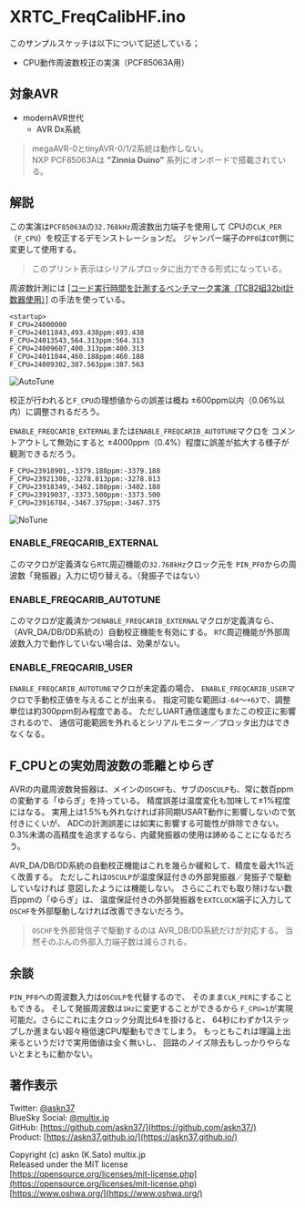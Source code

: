 # XRTC_FreqCalibHF.ino

このサンプルスケッチは以下について記述している；

- CPU動作周波数校正の実演（PCF85063A用）

## 対象AVR

- modernAVR世代
  - AVR Dx系統

> megaAVR-0とtinyAVR-0/1/2系統は動作しない。\
> NXP PCF85063Aは __"Zinnia Duino"__ 系列にオンボードで搭載されている。

## 解説

この実演は`PCF85063A`の`32.768kHz`周波数出力端子を使用して
CPUの`CLK_PER`（`F_CPU`）を校正するデモンストレーションだ。
ジャンパー端子の`PF0`は`COT`側に変更して使用する。

> このプリント表示はシリアルプロッタに出力できる形式になっている。

周波数計測には
[[コード実行時間を計測するベンチマーク実演（TCB2組32bit計数器使用）]](https://github.com/askn37/MacroMicroAPI_lib/tree/main/examples/Timer%20applications/Benchmark)
の手法を使っている。

```plain
<startup>
F_CPU=24000000
F_CPU=24011843,493.438ppm:493.438
F_CPU=24013543,564.313ppm:564.313
F_CPU=24009607,400.313ppm:400.313
F_CPU=24011044,460.188ppm:460.188
F_CPU=24009302,387.563ppm:387.563
```

![AutoTune](https://askn37.github.io/img/LIB_AutoTune.png)

校正が行われると`F_CPU`の理想値からの誤差は概ね ±600ppm以内（0.06%以内）に調整されるだろう。

`ENABLE_FREQCARIB_EXTERNAL`または`ENABLE_FREQCARIB_AUTOTUNE`マクロを
コメントアウトして無効にすると
±4000ppm（0.4%）程度に誤差が拡大する様子が観測できるだろう。

```plain
F_CPU=23918901,-3379.188ppm:-3379.188
F_CPU=23921308,-3278.813ppm:-3278.813
F_CPU=23918349,-3402.188ppm:-3402.188
F_CPU=23919037,-3373.500ppm:-3373.500
F_CPU=23916784,-3467.375ppm:-3467.375
```

![NoTune](https://askn37.github.io/img/LIB_NoTune.png)

### ENABLE_FREQCARIB_EXTERNAL

このマクロが定義済なら`RTC`周辺機能の`32.768kHz`クロック元を
`PIN_PF0`からの周波数「発振器」入力に切り替える。（発振子ではない）

### ENABLE_FREQCARIB_AUTOTUNE

このマクロが定義済かつ`ENABLE_FREQCARIB_EXTERNAL`マクロが定義済なら、
（AVR_DA/DB/DD系統の）自動校正機能を有効にする。
`RTC`周辺機能が外部周波数入力で動作していない場合は、効果がない。

### ENABLE_FREQCARIB_USER

`ENABLE_FREQCARIB_AUTOTUNE`マクロが未定義の場合、
`ENABLE_FREQCARIB_USER`マクロで手動校正値を与えることが出来る。
指定可能な範囲は`-64`〜`+63`で、調整単位は約300ppm刻み程度である。
ただしUART通信速度もまたこの校正に影響されるので、
通信可能範囲を外れるとシリアルモニター／プロッタ出力はできなくなる。

## F_CPUとの実効周波数の乖離とゆらぎ

AVRの内蔵周波数発振器は、メインの`OSCHF`も、サブの`OSCULP`も、常に数百ppmの変動する「ゆらぎ」を持っている。
精度誤差は温度変化も加味して±1%程度にはなる。
実用上は1.5%も外れなければ非同期USART動作に影響しないので気付きにくいが、
ADCの計測誤差には如実に影響する可能性が排除できない。
0.3%未満の高精度を追求するなら、内蔵発振器の使用は諦めることになるだろう。

AVR_DA/DB/DD系統の自動校正機能はこれを幾らか緩和して、精度を最大1%近く改善する。
ただしこれは`OSCULP`が温度保証付きの外部発振器／発振子で駆動していなければ
意図したようには機能しない。
さらにこれでも取り除けない数百ppmの「ゆらぎ」は、
温度保証付きの外部発振器を`EXTCLOCK`端子に入力して
`OSCHF`を外部駆動しなければ改善できないだろう。

> `OSCHF`を外部発信子で駆動するのは AVR_DB/DD系統だけが対応する。
当然そのぶんの外部入力端子数は減らされる。

## 余談

`PIN_PF0`への周波数入力は`OSCULP`を代替するので、
そのまま`CLK_PER`にすることもできる。
そして発振周波数は`1Hz`に変更することができるから
`F_CPU=1`が実現可能だ。さらにこれに主クロック分周比64を掛けると、
64秒にわずか1ステップしか進まない超々極低速CPU駆動もできてしまう。
もっともこれは理論上出来るというだけで実用価値は全く無いし、
回路のノイズ除去もしっかりやらないとまともに動かない。

## 著作表示

Twitter: [@askn37](https://twitter.com/askn37) \
BlueSky Social: [@multix.jp](https://bsky.app/profile/multix.jp) \
GitHub: [https://github.com/askn37/](https://github.com/askn37/) \
Product: [https://askn37.github.io/](https://askn37.github.io/)

Copyright (c) askn (K.Sato) multix.jp \
Released under the MIT license \
[https://opensource.org/licenses/mit-license.php](https://opensource.org/licenses/mit-license.php) \
[https://www.oshwa.org/](https://www.oshwa.org/)
